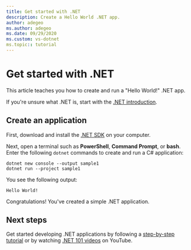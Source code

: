 ```yaml
---
title: Get started with .NET
description: Create a Hello World .NET app.
author: adegeo
ms.author: adegeo
ms.date: 09/29/2020
ms.custom: vs-dotnet
ms.topic:: tutorial
---
```

# Get started with .NET

This article teaches you how to create and run a "Hello World!" .NET app.

If you're unsure what .NET is, start with the [.NET introduction](introduction.md).

## Create an application

First, download and install the [.NET SDK](https://dotnet.microsoft.com/download/dotnet) on your computer.

Next, open a terminal such as **PowerShell**, **Command Prompt**, or **bash**. Enter the following `dotnet` commands to create and run a C# application:

```dotnetcli
dotnet new console --output sample1
dotnet run --project sample1
```

You see the following output:

```output
Hello World!
```

Congratulations! You've created a simple .NET application.

## Next steps

Get started developing .NET applications by following a [step-by-step tutorial](../standard/get-started.md) or by watching [.NET 101 videos](https://www.youtube.com/playlist?list=PLdo4fOcmZ0oWoazjhXQzBKMrFuArxpW80) on YouTube.
